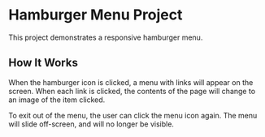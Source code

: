 # Hamburger Menu Project
This project demonstrates a responsive hamburger menu. 

## How It Works
When the hamburger icon is clicked, a menu with links will appear on the screen. When each link is clicked, the contents of the page will change to an image of the item clicked. 

To exit out of the menu, the user can click the menu icon again. The menu will slide off-screen, and will no longer be visible. 